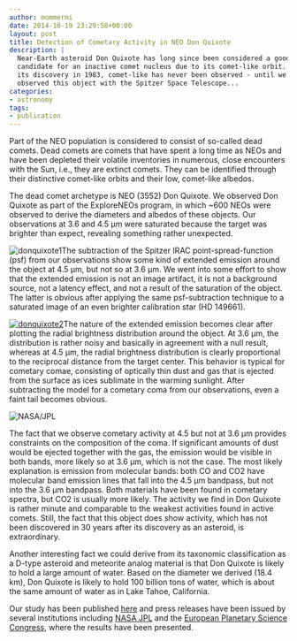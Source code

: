 ```yaml
---
author: mommermi
date: 2014-10-19 23:29:58+00:00
layout: post
title: Detection of Cometary Activity in NEO Don Quixote
description: |
  Near-Earth asteroid Don Quixote has long since been considered a good
  candidate for an inactive comet nucleus due to its comet-like orbit. Since
  its discovery in 1983, comet-like has never been observed - until we
  observed this object with the Spitzer Space Telescope...
categories:
- astronomy
tags:
- publication
---
```


Part of the NEO population is considered to consist of so-called dead comets. Dead comets are comets that have spent a long time as NEOs and have been depleted their volatile inventories in numerous, close encounters with the Sun, i.e., they are extinct comets. They can be identified through their distinctive comet-like orbits and their low, comet-like albedos.

The dead comet archetype is NEO (3552) Don Quixote. We observed Don Quixote as part of the ExploreNEOs program, in which ~600 NEOs were observed to derive the diameters and albedos of these objects. Our observations at 3.6 and 4.5 µm were saturated because the target was brighter than expect, revealing something rather unexpected.

![donquixote1](https://michaelmommert.files.wordpress.com/2014/10/donquixote1.png?w=300)The subtraction of the Spitzer IRAC point-spread-function (psf) from our observations show some kind of extended emission around the object at 4.5 µm, but not so at 3.6 µm. We went into some effort to show that the extended emission is not an image artifact, it is not a background source, not a latency effect, and not a result of the saturation of the object. The latter is obvious after applying the same psf-subtraction technique to a saturated image of an even brighter calibration star (HD 149661).

[![donquixote2](https://michaelmommert.files.wordpress.com/2014/10/donquixote2.png?w=300)](https://michaelmommert.files.wordpress.com/2014/10/donquixote2.png)The nature of the extended emission becomes clear after plotting the radial brightness distribution around the object. At 3.6 µm, the distribution is rather noisy and basically in agreement with a null result, whereas at 4.5 µm, the radial brightness distribution is clearly proportional to the reciprocal distance from the target center. This behavior is typical for cometary comae, consisting of optically thin dust and gas that is ejected from the surface as ices sublimate in the warming sunlight. After subtracting the model for a cometary coma from our observations, even a faint tail becomes obvious.

![NASA/JPL](http://www.jpl.nasa.gov/images/spitzer/20130910/pia17443-640.jpg)

The fact that we observe cometary activity at 4.5 but not at 3.6 µm provides constraints on the composition of the coma. If significant amounts of dust would be ejected together with the gas, the emission would be visible in both bands, more likely so at 3.6 µm, which is not the case. The most likely explanation is emission from molecular bands: both CO and CO2 have molecular band emission lines that fall into the 4.5 µm bandpass, but not into the 3.6 µm bandpass. Both materials have been found in cometary spectra, but CO2 is usually more likely. The activity we find in Don Quixote is rather minute and comparable to the weakest activities found in active comets. Still, the fact that this object does show activity, which has not been discovered in 30 years after its discovery as an asteroid, is extraordinary.

Another interesting fact we could derive from its taxonomic classification as a D-type asteroid and meteorite analog material is that Don Quixote is likely to hold a large amount of water. Based on the diameter we derived (18.4 km), Don Quixote is likely to hold 100 billion tons of water, which is about the same amount of water as in Lake Tahoe, California.

Our study has been published [here](http://adsabs.harvard.edu/abs/2014ApJ...781...25M) and press releases have been issued by several institutions including [NASA JPL](http://www.jpl.nasa.gov/news/news.php?release=2013-274) and the [European Planetary Science Congress](http://www.europlanet-eu.org/epsc2013/76-epsc2013/media-press/619-don-quixote-revealed-as-a-comet-hiding-in-plain-sight), where the results have been presented.

